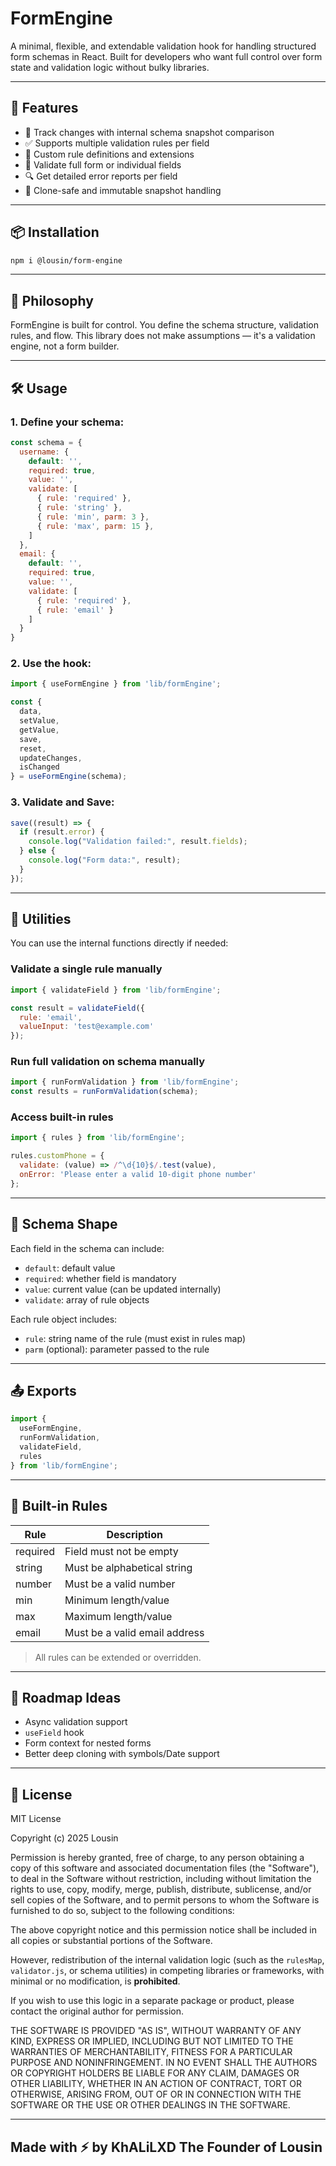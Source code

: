 # FormEngine

A minimal, flexible, and extendable validation hook for handling structured form schemas in React. Built for developers who want full control over form state and validation logic without bulky libraries.

---

## 🚀 Features

* 🔄 Track changes with internal schema snapshot comparison
* ✅ Supports multiple validation rules per field
* 🔧 Custom rule definitions and extensions
* 🧪 Validate full form or individual fields
* 🔍 Get detailed error reports per field
* 🧼 Clone-safe and immutable snapshot handling

---

## 📦 Installation

```bash
npm i @lousin/form-engine
```

---

## 🧠 Philosophy

FormEngine is built for control. You define the schema structure, validation rules, and flow. This library does not make assumptions — it's a validation engine, not a form builder.

---

## 🛠️ Usage

### 1. Define your schema:

```js
const schema = {
  username: {
    default: '',
    required: true,
    value: '',
    validate: [
      { rule: 'required' },
      { rule: 'string' },
      { rule: 'min', parm: 3 },
      { rule: 'max', parm: 15 },
    ]
  },
  email: {
    default: '',
    required: true,
    value: '',
    validate: [
      { rule: 'required' },
      { rule: 'email' }
    ]
  }
}
```

### 2. Use the hook:

```js
import { useFormEngine } from 'lib/formEngine';

const {
  data,
  setValue,
  getValue,
  save,
  reset,
  updateChanges,
  isChanged
} = useFormEngine(schema);
```

### 3. Validate and Save:

```js
save((result) => {
  if (result.error) {
    console.log("Validation failed:", result.fields);
  } else {
    console.log("Form data:", result);
  }
});
```

---

## 🧪 Utilities

You can use the internal functions directly if needed:

### Validate a single rule manually

```js
import { validateField } from 'lib/formEngine';

const result = validateField({
  rule: 'email',
  valueInput: 'test@example.com'
});
```

### Run full validation on schema manually

```js
import { runFormValidation } from 'lib/formEngine';
const results = runFormValidation(schema);
```

### Access built-in rules

```js
import { rules } from 'lib/formEngine';

rules.customPhone = {
  validate: (value) => /^\d{10}$/.test(value),
  onError: 'Please enter a valid 10-digit phone number'
};
```

---

## 🧱 Schema Shape

Each field in the schema can include:

* `default`: default value
* `required`: whether field is mandatory
* `value`: current value (can be updated internally)
* `validate`: array of rule objects

Each rule object includes:

* `rule`: string name of the rule (must exist in rules map)
* `parm` (optional): parameter passed to the rule

---

## 📤 Exports

```js
import {
  useFormEngine,
  runFormValidation,
  validateField,
  rules
} from 'lib/formEngine';
```

---

## 🧪 Built-in Rules

| Rule     | Description                   |
| -------- | ----------------------------- |
| required | Field must not be empty       |
| string   | Must be alphabetical string   |
| number   | Must be a valid number        |
| min      | Minimum length/value          |
| max      | Maximum length/value          |
| email    | Must be a valid email address |

> All rules can be extended or overridden.

---

## 🧼 Roadmap Ideas

* Async validation support
* `useField` hook
* Form context for nested forms
* Better deep cloning with symbols/Date support

---

## 📄 License

MIT License

Copyright (c) 2025 Lousin

Permission is hereby granted, free of charge, to any person obtaining a copy
of this software and associated documentation files (the "Software"), to deal
in the Software without restriction, including without limitation the rights
to use, copy, modify, merge, publish, distribute, sublicense, and/or sell
copies of the Software, and to permit persons to whom the Software is
furnished to do so, subject to the following conditions:

The above copyright notice and this permission notice shall be included in all
copies or substantial portions of the Software.

However, redistribution of the internal validation logic (such as the `rulesMap`, `validator.js`, or schema utilities) in competing libraries or frameworks, with minimal or no modification, is **prohibited**.

If you wish to use this logic in a separate package or product, please contact the original author for permission.

THE SOFTWARE IS PROVIDED "AS IS", WITHOUT WARRANTY OF ANY KIND, EXPRESS OR
IMPLIED, INCLUDING BUT NOT LIMITED TO THE WARRANTIES OF MERCHANTABILITY,
FITNESS FOR A PARTICULAR PURPOSE AND NONINFRINGEMENT. IN NO EVENT SHALL THE
AUTHORS OR COPYRIGHT HOLDERS BE LIABLE FOR ANY CLAIM, DAMAGES OR OTHER
LIABILITY, WHETHER IN AN ACTION OF CONTRACT, TORT OR OTHERWISE, ARISING FROM,
OUT OF OR IN CONNECTION WITH THE SOFTWARE OR THE USE OR OTHER DEALINGS IN THE
SOFTWARE.

---

## Made with ⚡ by KhALiLXD The Founder of Lousin
